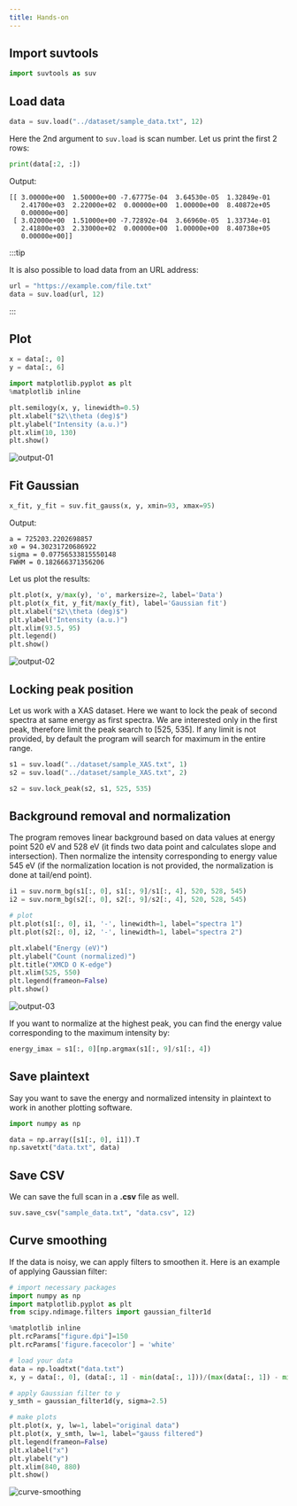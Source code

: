 ```yaml
---
title: Hands-on
---
```


## Import suvtools

```python
import suvtools as suv
```

## Load data

```python
data = suv.load("../dataset/sample_data.txt", 12)
```

Here the 2nd argument to `suv.load` is scan number. Let us print the first 2
rows:
```python
print(data[:2, :])
```
Output:
```
[[ 3.00000e+00  1.50000e+00 -7.67775e-04  3.64530e-05  1.32849e-01
   2.41700e+03  2.22000e+02  0.00000e+00  1.00000e+00  8.40872e+05
   0.00000e+00]
 [ 3.02000e+00  1.51000e+00 -7.72892e-04  3.66960e-05  1.33734e-01
   2.41800e+03  2.33000e+02  0.00000e+00  1.00000e+00  8.40738e+05
   0.00000e+00]]
```

:::tip

It is also possible to load data from an URL address:

```py
url = "https://example.com/file.txt"
data = suv.load(url, 12)
```

:::


## Plot

```python showLineNumbers
x = data[:, 0]
y = data[:, 6]

import matplotlib.pyplot as plt
%matplotlib inline

plt.semilogy(x, y, linewidth=0.5)
plt.xlabel("$2\\theta (deg)$")
plt.ylabel("Intensity (a.u.)")
plt.xlim(10, 130)
plt.show()
```

![output-01](../static/img/output-01.webp)

## Fit Gaussian
```python
x_fit, y_fit = suv.fit_gauss(x, y, xmin=93, xmax=95)
```

Output:
```
a = 725203.2202698857
x0 = 94.30231720686922
sigma = 0.07756533815550148
FWHM = 0.182666371356206
```

Let us plot the results:
```python showLineNumbers
plt.plot(x, y/max(y), 'o', markersize=2, label='Data')
plt.plot(x_fit, y_fit/max(y_fit), label='Gaussian fit')
plt.xlabel("$2\\theta (deg)$")
plt.ylabel("Intensity (a.u.)")
plt.xlim(93.5, 95)
plt.legend()
plt.show()
```

![output-02](../static/img/output-02.webp)


## Locking peak position

Let us work with a XAS dataset. Here we want to lock the peak of second spectra
at same energy as first spectra. We are interested only in the first peak,
therefore limit the peak search to [525, 535]. If any limit is not provided, by
default the program will search for maximum in the entire range.

```python
s1 = suv.load("../dataset/sample_XAS.txt", 1)
s2 = suv.load("../dataset/sample_XAS.txt", 2)

s2 = suv.lock_peak(s2, s1, 525, 535)
```


## Background removal and normalization

The program removes linear background based on data values at energy point 520
eV and 528 eV (it finds two data point and calculates slope and intersection).
Then normalize the intensity corresponding to energy value 545 eV (if the
normalization location is not provided, the normalization is done at tail/end
point).

```python showLineNumbers
i1 = suv.norm_bg(s1[:, 0], s1[:, 9]/s1[:, 4], 520, 528, 545)
i2 = suv.norm_bg(s2[:, 0], s2[:, 9]/s2[:, 4], 520, 528, 545)

# plot
plt.plot(s1[:, 0], i1, '-', linewidth=1, label="spectra 1")
plt.plot(s2[:, 0], i2, '-', linewidth=1, label="spectra 2")

plt.xlabel("Energy (eV)")
plt.ylabel("Count (normalized)")
plt.title("XMCD O K-edge")
plt.xlim(525, 550)
plt.legend(frameon=False)
plt.show()
```

![output-03](../static/img/output-03.webp)

If you want to normalize at the highest peak, you can find the energy value
corresponding to the maximum intensity by:
```python
energy_imax = s1[:, 0][np.argmax(s1[:, 9]/s1[:, 4])
```


## Save plaintext

Say you want to save the energy and normalized intensity in plaintext to work
in another plotting software.
```python
import numpy as np

data = np.array([s1[:, 0], i1]).T
np.savetxt("data.txt", data)
```


## Save CSV

We can save the full scan in a **.csv** file as well.
```python
suv.save_csv("sample_data.txt", "data.csv", 12)
```


## Curve smoothing

If the data is noisy, we can apply filters to smoothen it. Here is an example of
applying Gaussian filter:

```python showLineNumbers
# import necessary packages
import numpy as np
import matplotlib.pyplot as plt
from scipy.ndimage.filters import gaussian_filter1d

%matplotlib inline
plt.rcParams["figure.dpi"]=150
plt.rcParams['figure.facecolor'] = 'white'

# load your data
data = np.loadtxt("data.txt")
x, y = data[:, 0], (data[:, 1] - min(data[:, 1]))/(max(data[:, 1]) - min(data[:, 1]))

# apply Gaussian filter to y
y_smth = gaussian_filter1d(y, sigma=2.5)

# make plots
plt.plot(x, y, lw=1, label="original data")
plt.plot(x, y_smth, lw=1, label="gauss filtered")
plt.legend(frameon=False)
plt.xlabel("x")
plt.ylabel("y")
plt.xlim(840, 880)
plt.show()
```

![curve-smoothing](../static/img/curve-smoothing.webp)
